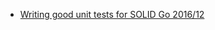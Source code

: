 

- [Writing good unit tests for SOLID Go 2016/12](https://blog.gopheracademy.com/advent-2016/how-to-write-good-tests-for-solid-code/)
